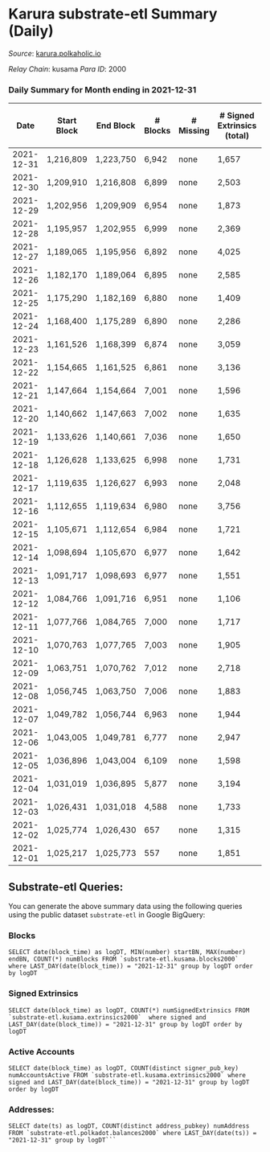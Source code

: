 # Karura substrate-etl Summary (Daily)

_Source_: [karura.polkaholic.io](https://karura.polkaholic.io)

*Relay Chain*: kusama
*Para ID*: 2000



### Daily Summary for Month ending in 2021-12-31


| Date | Start Block | End Block | # Blocks | # Missing | # Signed Extrinsics (total) | # Active Accounts | # Addresses with Balances | # Events | # Transfers | # XCM Transfers In | # XCM Transfers Out |
| ---- | ----------- | --------- | -------- | --------- | --------------------------- | ----------------- | ------------------------- | -------- | ----------- | ------------------ | ------------------- |
| 2021-12-31 | 1,216,809 | 1,223,750 | 6,942 | none  | 1,657 | 256 | 69,235 | 79,502 | 11,322 ($4,614,350.01) | 86 ($387,263.64) | 118 ($2,617,293.74) |
| 2021-12-30 | 1,209,910 | 1,216,808 | 6,899 | none  | 2,503 | 288 | 69,220 | 84,008 | 11,575 ($2,122,989.42) | 103 ($311,288.65) | 109 ($216,778.16) |
| 2021-12-29 | 1,202,956 | 1,209,909 | 6,954 | none  | 1,873 | 290 | 69,204 | 81,040 | 11,673 ($3,755,820.13) | 96 ($265,776.09) | 112 ($529,633.32) |
| 2021-12-28 | 1,195,957 | 1,202,955 | 6,999 | none  | 2,369 | 328 | 69,183 | 86,315 | 12,490 ($4,085,046.00) | 224 ($849,464.77) | 232 ($688,405.80) |
| 2021-12-27 | 1,189,065 | 1,195,956 | 6,892 | none  | 4,025 | 546 | 69,134 | 98,223 | 14,760 ($6,282,452.52) | 143 ($347,451.97) | 203 ($652,695.67) |
| 2021-12-26 | 1,182,170 | 1,189,064 | 6,895 | none  | 2,585 | 385 | 68,978 | 86,472 | 12,606 ($3,173,780.10) | 94 ($185,159.34) | 99 ($391,928.58) |
| 2021-12-25 | 1,175,290 | 1,182,169 | 6,880 | none  | 1,409 | 268 | 68,878 | 76,693 | 10,928 ($1,082,760.95) | 35 ($44,456.94) | 83 ($161,113.01) |
| 2021-12-24 | 1,168,400 | 1,175,289 | 6,890 | none  | 2,286 | 386 | 68,861 | 83,840 | 12,254 ($1,769,140.55) | 111 ($232,263.60) | 115 ($295,940.33) |
| 2021-12-23 | 1,161,526 | 1,168,399 | 6,874 | none  | 3,059 | 515 | 68,822 | 90,670 | 13,517 ($3,981,476.92) | 179 ($302,567.22) | 160 ($386,810.65) |
| 2021-12-22 | 1,154,665 | 1,161,525 | 6,861 | none  | 3,136 | 499 | 68,732 | 92,162 | 14,000 ($4,959,860.23) | 185 ($409,010.13) | 116 ($208,296.81) |
| 2021-12-21 | 1,147,664 | 1,154,664 | 7,001 | none  | 1,596 | 221 | 68,614 | 79,731 | 11,464 ($2,936,520.19) | 79 ($834,648.86) | 89 ($163,634.38) |
| 2021-12-20 | 1,140,662 | 1,147,663 | 7,002 | none  | 1,635 | 279 | 68,603 | 79,817 | 11,385 ($3,928,012.15) | 72 ($386,186.48) | 69 ($744,286.81) |
| 2021-12-19 | 1,133,626 | 1,140,661 | 7,036 | none  | 1,650 | 249 | 68,591 | 79,795 | 11,196 ($1,372,061.45) | 63 ($121,531.45) | 89 ($114,704.89) |
| 2021-12-18 | 1,126,628 | 1,133,625 | 6,998 | none  | 1,731 | 295 | 68,574 | 80,907 | 11,501 ($2,196,722.17) | 100 ($301,931.85) | 123 ($507,156.87) |
| 2021-12-17 | 1,119,635 | 1,126,627 | 6,993 | none  | 2,048 | 348 | 68,548 | 83,255 | 11,976 ($3,890,988.08) | 72 ($457,151.36) | 155 ($661,907.60) |
| 2021-12-16 | 1,112,655 | 1,119,634 | 6,980 | none  | 3,756 | 505 | 68,530 | 94,263 | 13,518 ($48,347,930.48) | 173 ($627,519.41) | 213 ($692,159.99) |
| 2021-12-15 | 1,105,671 | 1,112,654 | 6,984 | none  | 1,721 | 260 | 68,501 | 67,793 | 8,771 ($4,584,407.63) | 121 ($447,582.88) | 118 ($332,781.29) |
| 2021-12-14 | 1,098,694 | 1,105,670 | 6,977 | none  | 1,642 | 248 | 68,470 | 66,627 | 8,597 ($4,468,992.88) | 70 ($121,041.41) | 97 ($535,964.82) |
| 2021-12-13 | 1,091,717 | 1,098,693 | 6,977 | none  | 1,551 | 270 | 68,451 | 66,255 | 8,420 ($2,510,588.87) | 76 ($202,851.72) | 96 ($233,559.48) |
| 2021-12-12 | 1,084,766 | 1,091,716 | 6,951 | none  | 1,106 | 238 | 68,436 | 63,066 | 7,985 ($2,058,961.03) | 74 ($236,235.98) | 48 ($165,842.38) |
| 2021-12-11 | 1,077,766 | 1,084,765 | 7,000 | none  | 1,717 | 235 | 68,422 | 68,602 | 9,077 ($6,366,516.39) | 129 ($589,091.76) | 163 ($583,135.85) |
| 2021-12-10 | 1,070,763 | 1,077,765 | 7,003 | none  | 1,905 | 304 | 68,404 | 69,410 | 9,252 ($3,834,337.31) | 70 ($718,376.88) | 164 ($604,826.38) |
| 2021-12-09 | 1,063,751 | 1,070,762 | 7,012 | none  | 2,718 | 341 | 68,417 | 76,070 | 10,789 ($2,888,483.41) | 155 ($806,082.46) | 97 ($336,008.46) |
| 2021-12-08 | 1,056,745 | 1,063,750 | 7,006 | none  | 1,883 | 277 | 68,374 | 69,504 | 9,362 ($3,797,739.84) | 85 ($312,817.49) | 128 ($552,086.93) |
| 2021-12-07 | 1,049,782 | 1,056,744 | 6,963 | none  | 1,944 | 274 | 68,355 | 69,767 | 9,304 ($3,897,713.63) | 116 ($714,042.53) | 138 ($849,628.42) |
| 2021-12-06 | 1,043,005 | 1,049,781 | 6,777 | none  | 2,947 | 358 | 68,341 | 76,431 | 10,696 ($8,950,175.52) | 202 ($898,034.04) | 180 ($2,437,299.53) |
| 2021-12-05 | 1,036,896 | 1,043,004 | 6,109 | none  | 1,598 | 274 | 68,304 | 60,171 | 7,873 ($5,278,402.44) | 75 ($545,851.19) | 113 ($393,651.67) |
| 2021-12-04 | 1,031,019 | 1,036,895 | 5,877 | none  | 3,194 | 407 | 68,288 | 71,616 | 10,259 ($12,706,538.25) | 238 ($1,321,431.69) | 184 ($1,132,449.78) |
| 2021-12-03 | 1,026,431 | 1,031,018 | 4,588 | none  | 1,733 | 383 | 68,270 | 49,050 | 6,415 ($12,734,854.15) | 91 ($816,465.18) | 147 ($4,162,992.25) |
| 2021-12-02 | 1,025,774 | 1,026,430 | 657 | none  | 1,315 | 287 | 68,311 | 14,113 | 1,914 ($3,479,443.51) | 80 ($159,305.24) | 90 ($1,542,761.76) |
| 2021-12-01 | 1,025,217 | 1,025,773 | 557 | none  | 1,851 | 397 | 68,287 | 17,022 | 2,318 ($21,258,792.65) | 114 ($1,795,194.53) | 141 ($1,233,360.98) |

## Substrate-etl Queries:
You can generate the above summary data using the following queries using the public dataset `substrate-etl` in Google BigQuery:


### Blocks
```
SELECT date(block_time) as logDT, MIN(number) startBN, MAX(number) endBN, COUNT(*) numBlocks FROM `substrate-etl.kusama.blocks2000`  where LAST_DAY(date(block_time)) = "2021-12-31" group by logDT order by logDT
```


### Signed Extrinsics
```
SELECT date(block_time) as logDT, COUNT(*) numSignedExtrinsics FROM `substrate-etl.kusama.extrinsics2000`  where signed and LAST_DAY(date(block_time)) = "2021-12-31" group by logDT order by logDT
```


### Active Accounts
```
SELECT date(block_time) as logDT, COUNT(distinct signer_pub_key) numAccountsActive FROM `substrate-etl.kusama.extrinsics2000` where signed and LAST_DAY(date(block_time)) = "2021-12-31" group by logDT order by logDT
```


### Addresses:
```
SELECT date(ts) as logDT, COUNT(distinct address_pubkey) numAddress FROM `substrate-etl.polkadot.balances2000` where LAST_DAY(date(ts)) = "2021-12-31" group by logDT```

